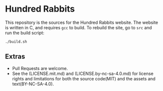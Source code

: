 # Hundred Rabbits

This repository is the sources for the Hundred Rabbits website. The website is written in C, and requires `gcc` to build. To rebuild the site, go to `src` and run the build script:

```
./build.sh
```

## Extras

- Pull Requests are welcome.
- See the (LICENSE.mit.md) and (LICENSE.by-nc-sa-4.0.md) for license rights and limitations for both the source code(MIT) and the assets and text(BY-NC-SA-4.0).
